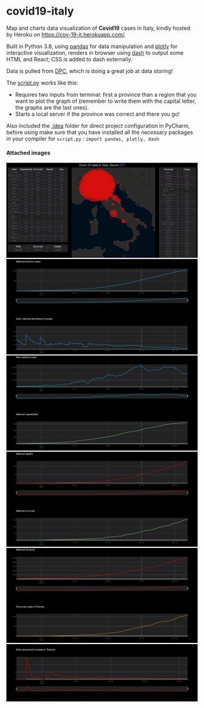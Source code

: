 # covid19-italy
Map and charts data visualization of __Covid19__ cases in Italy, kindly hosted by Heroku on https://cov-19-it.herokuapp.com/.

Built in Python 3.8, using [pandas](https://github.com/pandas-dev/pandas) for data manipulation and [plotly](https://github.com/plotly/plotly.py) for interactive visualization, renders in browser using [dash](https://github.com/plotly/dash) to output some HTML and React; CSS is added to dash externally.

Data is pulled from [DPC](https://github.com/pcm-dpc/COVID-19), which is doing a great job at data storing!

The [script.py](script.py) works like this:
- Requires two inputs from terminal: first a province than a region that you want to plot the graph of (remember to write them with the capital letter, the graphs are the last ones).
- Starts a local server if the province was correct and there you go!

Also included the [.idea](.idea) folder for direct project configuration in PyCharm, before using make sure that you have installed all the necessary packages in your compiler for ```script.py```  :  ```import pandas, plotly, dash```

#### Attached images

![img1](/img1.png)
![img2](/img2.png)
![img3](/img3.png)
![img4](/img4.png)
![img5](/img5.png)
![img6](/img6.png)
